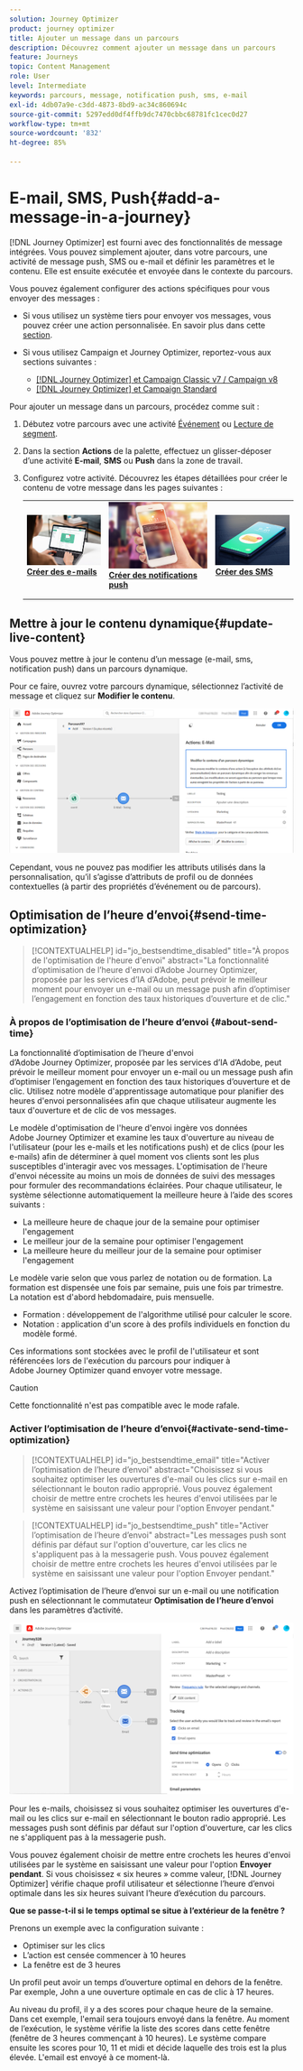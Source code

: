 ```yaml
---
solution: Journey Optimizer
product: journey optimizer
title: Ajouter un message dans un parcours
description: Découvrez comment ajouter un message dans un parcours
feature: Journeys
topic: Content Management
role: User
level: Intermediate
keywords: parcours, message, notification push, sms, e-mail
exl-id: 4db07a9e-c3dd-4873-8bd9-ac34c860694c
source-git-commit: 5297edd0df4ffb9dc7470cbbc68781fc1cec0d27
workflow-type: tm+mt
source-wordcount: '832'
ht-degree: 85%

---
```


# E-mail, SMS, Push{#add-a-message-in-a-journey}

[!DNL Journey Optimizer] est fourni avec des fonctionnalités de message intégrées. Vous pouvez simplement ajouter, dans votre parcours, une activité de message push, SMS ou e-mail et définir les paramètres et le contenu. Elle est ensuite exécutée et envoyée dans le contexte du parcours.

Vous pouvez également configurer des actions spécifiques pour vous envoyer des messages :

* Si vous utilisez un système tiers pour envoyer vos messages, vous pouvez créer une action personnalisée. En savoir plus dans cette [section](../action/action.md).

* Si vous utilisez Campaign et Journey Optimizer, reportez-vous aux sections suivantes :

   * [[!DNL Journey Optimizer] et Campaign Classic v7 / Campaign v8](../action/acc-action.md)
   * [[!DNL Journey Optimizer] et Campaign Standard](../action/acs-action.md)

Pour ajouter un message dans un parcours, procédez comme suit :

1. Débutez votre parcours avec une activité [Événement](general-events.md) ou [Lecture de segment](read-segment.md).

1. Dans la section **Actions** de la palette, effectuez un glisser-déposer d’une activité **E-mail**, **SMS** ou **Push** dans la zone de travail.

1. Configurez votre activité. Découvrez les étapes détaillées pour créer le contenu de votre message dans les pages suivantes :

   <table style="table-layout:fixed">
   <tr style="border: 0;">
   <td>
   <a href="../email/create-email.md">
   <img alt="Prospect" src="../assets/do-not-localize/email.jpg">
   </a>
   <div><a href="../email/create-email.md"><strong>Créer des e-mails</strong>
   </div>
   <p>
   </td>
   <td>
   <a href="../push/create-push.md">
   <img alt="Peu fréquent" src="../assets/do-not-localize/push.jpg">
   </a>
   <div>
   <a href="../push/create-push.md"><strong>Créer des notifications push<strong></a>
   </div>
   <p>
   </td>
   <td>
   <a href="../sms/create-sms.md">
   <img alt="Validation" src="../assets/do-not-localize/sms.jpg">
   </a>
   <div>
   <a href="../sms/create-sms.md"><strong>Créer des SMS</strong></a>
   </div>
   <p>
   </td>
   </tr>
   </table>

## Mettre à jour le contenu dynamique{#update-live-content}

Vous pouvez mettre à jour le contenu d’un message (e-mail, sms, notification push) dans un parcours dynamique.

Pour ce faire, ouvrez votre parcours dynamique, sélectionnez l’activité de message et cliquez sur **Modifier le contenu**.

![](assets/add-a-message2.png)

Cependant, vous ne pouvez pas modifier les attributs utilisés dans la personnalisation, qu’il s’agisse d’attributs de profil ou de données contextuelles (à partir des propriétés d’événement ou de parcours).

## Optimisation de l’heure d’envoi{#send-time-optimization}

>[!CONTEXTUALHELP]
>id="jo_bestsendtime_disabled"
>title="À propos de l&#39;optimisation de l&#39;heure d&#39;envoi"
>abstract="La fonctionnalité d’optimisation de l’heure d&#39;envoi d’Adobe Journey Optimizer, proposée par les services d’IA d’Adobe, peut prévoir le meilleur moment pour envoyer un e-mail ou un message push afin d’optimiser l’engagement en fonction des taux historiques d’ouverture et de clic."

### À propos de l’optimisation de l’heure d’envoi {#about-send-time}

La fonctionnalité d’optimisation de l’heure d&#39;envoi d’Adobe Journey Optimizer, proposée par les services d’IA d’Adobe, peut prévoir le meilleur moment pour envoyer un e-mail ou un message push afin d’optimiser l’engagement en fonction des taux historiques d’ouverture et de clic. Utilisez notre modèle d&#39;apprentissage automatique pour planifier des heures d&#39;envoi personnalisées afin que chaque utilisateur augmente les taux d&#39;ouverture et de clic de vos messages.

Le modèle d&#39;optimisation de l&#39;heure d&#39;envoi ingère vos données Adobe Journey Optimizer et examine les taux d&#39;ouverture au niveau de l&#39;utilisateur (pour les e-mails et les notifications push) et de clics (pour les e-mails) afin de déterminer à quel moment vos clients sont les plus susceptibles d&#39;interagir avec vos messages. L&#39;optimisation de l&#39;heure d&#39;envoi nécessite au moins un mois de données de suivi des messages pour formuler des recommandations éclairées. Pour chaque utilisateur, le système sélectionne automatiquement la meilleure heure à l’aide des scores suivants :

* La meilleure heure de chaque jour de la semaine pour optimiser l&#39;engagement
* Le meilleur jour de la semaine pour optimiser l&#39;engagement
* La meilleure heure du meilleur jour de la semaine pour optimiser l&#39;engagement

Le modèle varie selon que vous parlez de notation ou de formation. La formation est dispensée une fois par semaine, puis une fois par trimestre. La notation est d&#39;abord hebdomadaire, puis mensuelle.

* Formation : développement de l&#39;algorithme utilisé pour calculer le score.
* Notation : application d&#39;un score à des profils individuels en fonction du modèle formé.

Ces informations sont stockées avec le profil de l&#39;utilisateur et sont référencées lors de l&#39;exécution du parcours pour indiquer à Adobe Journey Optimizer quand envoyer votre message.

>[!CAUTION]
>
>Cette fonctionnalité n&#39;est pas compatible avec le mode rafale.

### Activer l’optimisation de l’heure d’envoi{#activate-send-time-optimization}

>[!CONTEXTUALHELP]
>id="jo_bestsendtime_email"
>title="Activer l’optimisation de l’heure d’envoi"
>abstract="Choisissez si vous souhaitez optimiser les ouvertures d&#39;e-mail ou les clics sur e-mail en sélectionnant le bouton radio approprié. Vous pouvez également choisir de mettre entre crochets les heures d&#39;envoi utilisées par le système en saisissant une valeur pour l&#39;option Envoyer pendant."

>[!CONTEXTUALHELP]
>id="jo_bestsendtime_push"
>title="Activer l’optimisation de l’heure d’envoi"
>abstract="Les messages push sont définis par défaut sur l&#39;option d&#39;ouverture, car les clics ne s&#39;appliquent pas à la messagerie push. Vous pouvez également choisir de mettre entre crochets les heures d&#39;envoi utilisées par le système en saisissant une valeur pour l&#39;option Envoyer pendant."

Activez l’optimisation de l’heure d’envoi sur un e-mail ou une notification push en sélectionnant le commutateur **Optimisation de l’heure d’envoi** dans les paramètres d’activité.

![](../building-journeys/assets/jo-message5.png)

Pour les e-mails, choisissez si vous souhaitez optimiser les ouvertures d&#39;e-mail ou les clics sur e-mail en sélectionnant le bouton radio approprié. Les messages push sont définis par défaut sur l&#39;option d&#39;ouverture, car les clics ne s&#39;appliquent pas à la messagerie push.

Vous pouvez également choisir de mettre entre crochets les heures d&#39;envoi utilisées par le système en saisissant une valeur pour l&#39;option **Envoyer pendant**. Si vous choisissez « six heures » comme valeur, [!DNL Journey Optimizer] vérifie chaque profil utilisateur et sélectionne l’heure d’envoi optimale dans les six heures suivant l’heure d’exécution du parcours.

**Que se passe-t-il si le temps optimal se situe à l’extérieur de la fenêtre ?**

Prenons un exemple avec la configuration suivante :

* Optimiser sur les clics
* L’action est censée commencer à 10 heures
* La fenêtre est de 3 heures

Un profil peut avoir un temps d’ouverture optimal en dehors de la fenêtre. Par exemple, John a une ouverture optimale en cas de clic à 17 heures.

Au niveau du profil, il y a des scores pour chaque heure de la semaine. Dans cet exemple, l&#39;email sera toujours envoyé dans la fenêtre. Au moment de l’exécution, le système vérifie la liste des scores dans cette fenêtre (fenêtre de 3 heures commençant à 10 heures). Le système compare ensuite les scores pour 10, 11 et midi et décide laquelle des trois est la plus élevée. L&#39;email est envoyé à ce moment-là.
